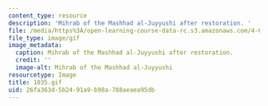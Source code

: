 ```yaml
---
content_type: resource
description: 'Mihrab of the Mashhad al-Juyyushi after restoration. '
file: /media/https%3A/open-learning-course-data-rc.s3.amazonaws.com/4-615-the-architecture-of-cairo-spring-2002/26fa363d5b2491a9b98a788aeaea95db_1035.gif
file_type: image/gif
image_metadata:
  caption: Mihrab of the Mashhad al-Juyyushi after restoration.
  credit: ''
  image-alt: Mihrab of the Mashhad al-Juyyushi
resourcetype: Image
title: 1035.gif
uid: 26fa363d-5b24-91a9-b98a-788aeaea95db
---
```


